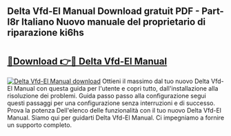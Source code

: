 ## Delta Vfd-El Manual Download gratuit PDF - Part-I8r Italiano Nuovo manuale del proprietario di riparazione ki6hs

# <h2><a href="http://dfb4u7.blite.top/?on=Delta+Vfd-El+Manual">🔗Download 👉🔴 Delta Vfd-El Manual</a></h2>

[![Delta Vfd-El Manual download](https://i.imgur.com/lujVjoI.png)](http://dfb4u7.blite.top/?on=Delta+Vfd-El+Manual)
Ottieni il massimo dal tuo nuovo Delta Vfd-El Manual con questa guida per l'utente e copri tutto, dall'installazione alla risoluzione dei problemi. Guida passo passo alla configurazione segui questi passaggi per una configurazione senza interruzioni e di successo. Prova la potenza Dell'elenco delle funzionalità con il tuo nuovo Delta Vfd-El Manual. Siamo qui per guidarti Delta Vfd-El Manual. Ci impegniamo a fornire un supporto completo.
